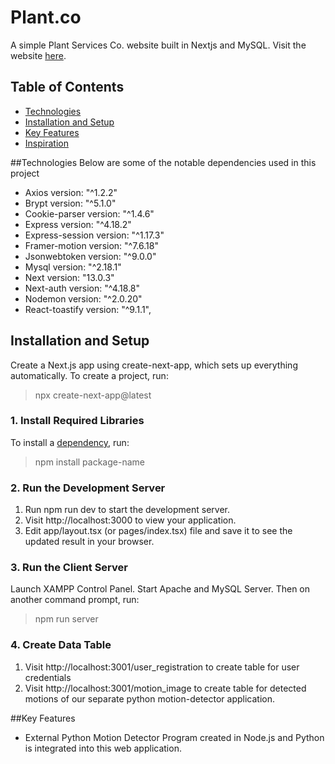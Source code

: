 # Plant.co
A simple Plant Services Co. website built in Nextjs and MySQL. 
Visit the website [here](https://plantco.netlify.app).

## Table of Contents
- [Technologies](#technologies)
- [Installation and Setup](#installation-and-setup)
- [Key Features](#key-features)
- [Inspiration](#inspiration)

##Technologies
Below are some of the notable dependencies used in this project
- Axios version: "^1.2.2"
- Brypt version: "^5.1.0"
- Cookie-parser version: "^1.4.6"
- Express version: "^4.18.2"
- Express-session version: "^1.17.3"
- Framer-motion version: "^7.6.18"
- Jsonwebtoken version: "^9.0.0"
- Mysql version: "^2.18.1"
- Next version: "13.0.3"
- Next-auth version: "^4.18.8"
- Nodemon version: "^2.0.20"
- React-toastify version: "^9.1.1",

## Installation and Setup
Create a Next.js app using create-next-app, which sets up everything automatically. To create a project, run:
> npx create-next-app@latest

### 1. Install Required Libraries
To install a [dependency](#technologies), run:
> npm install package-name

### 2. Run the Development Server
1. Run npm run dev to start the development server.
2. Visit http://localhost:3000 to view your application.
3. Edit app/layout.tsx (or pages/index.tsx) file and save it to see the updated result in your browser.

### 3. Run the Client Server
Launch XAMPP Control Panel. Start Apache and MySQL Server.
Then on another command prompt, run: 
> npm run server

### 4. Create Data Table
1. Visit http://localhost:3001/user_registration to create table for user credentials
2. Visit http://localhost:3001/motion_image to create table for detected motions of our separate python motion-detector application.

##Key Features
- External Python Motion Detector Program created in Node.js and Python is integrated into this web application.
